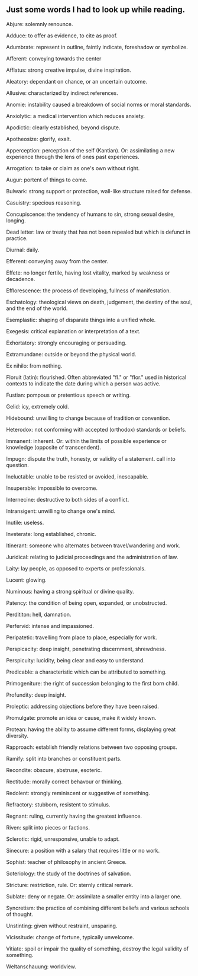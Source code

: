 ## Just some words I had to look up while reading.

Abjure: solemnly renounce.

Adduce: to offer as evidence, to cite as proof.

Adumbrate: represent in outline, faintly indicate, foreshadow or symbolize.

Afferent: conveying towards the center

Afflatus: strong creative impulse, divine inspiration.

Aleatory: dependant on chance, or an uncertain outcome.

Allusive: characterized by indirect references.

Anomie: instability caused a breakdown of social norms or moral standards.

Anxiolytic: a medical intervention which reduces anxiety.

Apodictic: clearly established, beyond dispute.

Apotheosize: glorify, exalt.

Apperception: perception of the self (Kantian). Or: assimilating a new experience through the lens of ones past experiences.

Arrogation: to take or claim as one's own without right.

Augur: portent of things to come.

Bulwark: strong support or protection, wall-like structure raised for defense.

Casuistry: specious reasoning.

Concupiscence: the tendency of humans to sin, strong sexual desire, longing.

Dead letter: law or treaty that has not been repealed but which is defunct in practice.

Diurnal: daily.

Efferent: conveying away from the center.

Effete: no longer fertile, having lost vitality, marked by weakness or decadence.

Efflorescence: the process of developing, fullness of manifestation.

Eschatology: theological views on death, judgement, the destiny of the soul, and the end of the world.

Esemplastic: shaping of disparate things into a unified whole.

Exegesis: critical explanation or interpretation of a text.

Exhortatory: strongly encouraging or persuading.

Extramundane: outside or beyond the physical world.

Ex nihilo: from nothing.

Floruit (latin): flourished. Often abbreviated "fl." or "flor." used in historical contexts to indicate the date during which a person was active.

Fustian: pompous or pretentious speech or writing.

Gelid: icy, extremely cold.

Hidebound: unwilling to change because of tradition or convention.

Heterodox: not conforming with accepted (orthodox) standards or beliefs.

Immanent: inherent. Or: within the limits of possible experience or knowledge (opposite of transcendent).

Impugn: dispute the truth, honesty, or validity of a statement. call into question.

Ineluctable: unable to be resisted or avoided, inescapable.

Insuperable: impossible to overcome.

Internecine: destructive to both sides of a conflict.

Intransigent: unwilling to change one's mind.

Inutile: useless.

Inveterate: long established, chronic.

Itinerant: someone who alternates between travel/wandering and work.

Juridical: relating to judicial proceedings and the administration of law.

Laity: lay people, as opposed to experts or professionals.

Lucent: glowing.

Numinous: having a strong spiritual or divine quality.

Patency: the condition of being open, expanded, or unobstructed.

Perdititon: hell, damnation.

Perfervid: intense and impassioned.

Peripatetic: travelling from place to place, especially for work.

Perspicacity: deep insight, penetrating discernment, shrewdness.

Perspicuity: lucidity, being clear and easy to understand.

Predicable: a characteristic which can be attributed to something.

Primogeniture: the right of succession belonging to the first born child.

Profundity: deep insight.

Proleptic: addressing objections before they have been raised.

Promulgate: promote an idea or cause, make it widely known.

Protean: having the ability to assume different forms, displaying great diversity.

Rapproach: establish friendly relations between two opposing groups.

Ramify: split into branches or constituent parts.

Recondite: obscure, abstruse, esoteric.

Rectitude: morally correct behavour or thinking.

Redolent: strongly reminiscent or suggestive of something.

Refractory: stubborn, resistent to stimulus.

Regnant: ruling, currently having the greatest influence.

Riven: split into pieces or factions.

Sclerotic: rigid, unresponsive, unable to adapt.

Sinecure: a position with a salary that requires little or no work.

Sophist: teacher of philosophy in ancient Greece.

Soteriology: the study of the doctrines of salvation.

Stricture: restriction, rule. Or: sternly critical remark.

Sublate: deny or negate. Or: assimilate a smaller entity into a larger one.

Syncretism: the practice of combining different beliefs and various schools of thought.

Unstinting: given without restraint, unsparing.

Vicissitude: change of fortune, typically unwelcome.

Vitiate: spoil or impair the quality of something, destroy the legal validity of something.

Weltanschauung: worldview.
